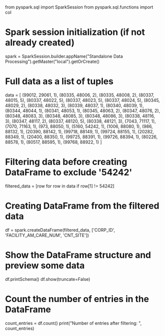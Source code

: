 from pyspark.sql import SparkSession
from pyspark.sql.functions import col

# Spark session initialization (if not already created)
spark = SparkSession.builder.appName("Standalone Data Processing").getMaster("local").getOrCreate()

# Full data as a list of tuples
data = [
    (99012, 29061, 1), (80335, 48006, 2), (80335, 48008, 2), (80337, 48015, 5),
    (80337, 48022, 5), (80337, 48023, 5), (80337, 48024, 5), (80345, 48029, 2),
    (80338, 48032, 3), (80339, 48037, 1), (80340, 48039, 1), (80344, 48044, 1),
    (80341, 48053, 1), (80345, 48063, 2), (80347, 48076, 2), (80348, 48083, 3),
    (80348, 48085, 3), (80348, 48086, 3), (80338, 48116, 3), (80347, 48117, 2),
    (80337, 48120, 5), (80338, 48121, 3), (7043, 71117, 1), (7070, 71163, 1),
    (973, 88050, 1), (5160, 54242, 1), (1006, 88080, 1), (986, 88132, 1),
    (20390, 88142, 1), (99718, 88149, 1), (99724, 88155, 1), (20282, 88349, 1),
    (20400, 88350, 1), (99725, 88391, 1), (99726, 88394, 1), (80226, 88578, 1),
    (80517, 88595, 1), (99768, 88922, 1)
]

# Filtering data before creating DataFrame to exclude '54242'
filtered_data = [row for row in data if row[1] != 54242]

# Creating DataFrame from the filtered data
df = spark.createDataFrame(filtered_data, ['CORP_ID', 'FACILITY_AM_CARE_NUM', 'CNT_SITE'])

# Show the DataFrame structure and preview some data
df.printSchema()
df.show(truncate=False)

# Count the number of entries in the DataFrame
count_entries = df.count()
print("Number of entries after filtering: ", count_entries)
